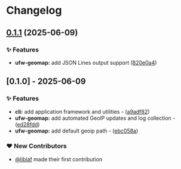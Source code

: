 # Changelog

## [0.1.1](https://github.com/liblaf/kiwi-python/compare/v0.1.0...v0.1.1) (2025-06-09)


### ✨ Features

* **ufw-geomap:** add JSON Lines output support ([820e0a4](https://github.com/liblaf/kiwi-python/commit/820e0a402d313a518c82e869b867b060f12b10ea))

## [0.1.0] - 2025-06-09

### ✨ Features

- **cli:** add application framework and utilities - ([a9adf82](https://github.com/liblaf/kiwi-python/commit/a9adf82b17d3bc1ac6677f3292b84212e6f329b0))
- **ufw-geomap:** add automated GeoIP updates and log collection - ([ed28fdd](https://github.com/liblaf/kiwi-python/commit/ed28fdd1e5341da279205f84fa4436ff7f7aabe9))
- **ufw-geomap:** add default geoip path - ([ebc058a](https://github.com/liblaf/kiwi-python/commit/ebc058a1fd5700d14be9677be6ff3c60020df8a8))

### ❤️ New Contributors

- [@liblaf](https://github.com/liblaf) made their first contribution
